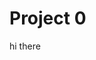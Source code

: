 # Project 0
<!DOCTYPE html>
<html lang="en">
    <head>
        <title>Project0</title>
        <meta charset="utf-8">
        <link rel="stylesheet" href="css/styles.css?v=1.0">
    </head>
    <body>
      hi there
    </body>
</html>
